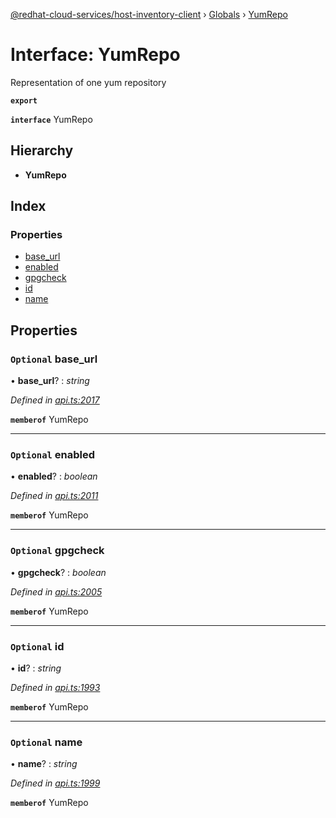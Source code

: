 [@redhat-cloud-services/host-inventory-client](../README.md) › [Globals](../globals.md) › [YumRepo](yumrepo.md)

# Interface: YumRepo

Representation of one yum repository

**`export`** 

**`interface`** YumRepo

## Hierarchy

* **YumRepo**

## Index

### Properties

* [base_url](yumrepo.md#optional-base_url)
* [enabled](yumrepo.md#optional-enabled)
* [gpgcheck](yumrepo.md#optional-gpgcheck)
* [id](yumrepo.md#optional-id)
* [name](yumrepo.md#optional-name)

## Properties

### `Optional` base_url

• **base_url**? : *string*

*Defined in [api.ts:2017](https://github.com/RedHatInsights/javascript-clients/blob/master/packages/host-inventory/api.ts#L2017)*

**`memberof`** YumRepo

___

### `Optional` enabled

• **enabled**? : *boolean*

*Defined in [api.ts:2011](https://github.com/RedHatInsights/javascript-clients/blob/master/packages/host-inventory/api.ts#L2011)*

**`memberof`** YumRepo

___

### `Optional` gpgcheck

• **gpgcheck**? : *boolean*

*Defined in [api.ts:2005](https://github.com/RedHatInsights/javascript-clients/blob/master/packages/host-inventory/api.ts#L2005)*

**`memberof`** YumRepo

___

### `Optional` id

• **id**? : *string*

*Defined in [api.ts:1993](https://github.com/RedHatInsights/javascript-clients/blob/master/packages/host-inventory/api.ts#L1993)*

**`memberof`** YumRepo

___

### `Optional` name

• **name**? : *string*

*Defined in [api.ts:1999](https://github.com/RedHatInsights/javascript-clients/blob/master/packages/host-inventory/api.ts#L1999)*

**`memberof`** YumRepo
